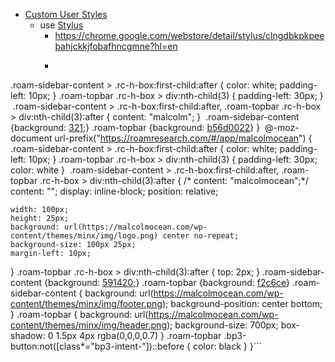 - [Custom User Styles](<Custom User Styles.md>)
    - use [Stylus](<Stylus.md>) 
        - https://chrome.google.com/webstore/detail/stylus/clngdbkpkpeebahjckkjfobafhncgmne?hl=en
        - ```@-moz-document url("https://roamresearch.com/#/app/malcolm"), url-prefix("https://roamresearch.com/#/app/malcolm/") {
.roam-sidebar-content > .rc-h-box:first-child:after {
    color: white;
    padding-left: 10px;
}
.roam-topbar .rc-h-box > div:nth-child(3) {
    padding-left: 30px;
}
​
.roam-sidebar-content > .rc-h-box:first-child:after,
.roam-topbar .rc-h-box > div:nth-child(3):after {
    content: "malcolm";
}
​
.roam-sidebar-content {background: [321](<321.md>);}
.roam-topbar {background: [b56d0022](<b56d0022.md>)}
}
​
@-moz-document url-prefix("https://roamresearch.com/#/app/malcolmocean") {
.roam-sidebar-content > .rc-h-box:first-child:after {
    color: white;
    padding-left: 10px;
}
.roam-topbar .rc-h-box > div:nth-child(3) {
    padding-left: 30px;
    color: white
}
​
.roam-sidebar-content > .rc-h-box:first-child:after,
.roam-topbar .rc-h-box > div:nth-child(3):after {
/*    content: "malcolmocean";*/
    content: "";
    display: inline-block;
    position: relative;
    
    width: 100px;
    height: 25px;
    background: url(https://malcolmocean.com/wp-content/themes/minx/img/logo.png) center no-repeat;
    background-size: 100px 25px;
    margin-left: 10px;
}
.roam-topbar .rc-h-box > div:nth-child(3):after {
    top: 2px;
}
​
.roam-sidebar-content {background: [591420](<591420.md>);}
.roam-topbar {background: [f2c6ce](<f2c6ce.md>)}
​
.roam-sidebar-content {
    background: url(https://malcolmocean.com/wp-content/themes/minx/img/footer.png);
    background-position: center bottom;
}
.roam-topbar {
    background: url(https://malcolmocean.com/wp-content/themes/minx/img/header.png);
    background-size: 700px;
    box-shadow: 0 1.5px 4px rgba(0,0,0,0.7)
}
​
.roam-topbar .bp3-button:not([class*="bp3-intent-"])::before {
    color: black
}
}```
